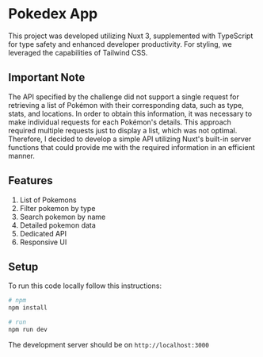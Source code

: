 # Pokedex App

This project was developed utilizing Nuxt 3, supplemented with TypeScript for type safety and enhanced developer productivity. For styling, we leveraged the capabilities of Tailwind CSS.

## Important Note

The API specified by the challenge did not support a single request for retrieving a list of Pokémon with their corresponding data, such as type, stats, and locations. In order to obtain this information, it was necessary to make individual requests for each Pokémon's details. This approach required multiple requests just to display a list, which was not optimal. Therefore, I decided to develop a simple API utilizing Nuxt's built-in server functions that could provide me with the required information in an efficient manner.

## Features

1. List of Pokemons
2. Filter pokemon by type
3. Search pokemon by name
4. Detailed pokemon data
5. Dedicated API
6. Responsive UI

## Setup

To run this code locally follow this instructions:

```bash
# npm
npm install

# run
npm run dev
```

The development server should be on `http://localhost:3000`
